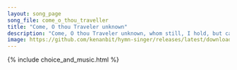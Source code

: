 ```yaml
---
layout: song_page
song_file: come_o_thou_traveller
title: "Come, O thou Traveler unknown"
description: "Come, O thou Traveler unknown, whom still, I hold, but cannot see! My company before is gone, and I am left alone with thee. With thee all night I mea... english theist 1part accompanied arrbykenan textbyother"
image: https://github.com/kenanbit/hymn-singer/releases/latest/download/come_o_thou_traveller-trad.png
---
```


{% include choice_and_music.html %}
